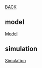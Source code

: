 [BACK](../Readme.md)

## model

[Model](mars_model/Readme.md)

## simulation

[Simulation](mars_sim/Readme.md)
